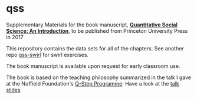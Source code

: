 # qss
Supplementary Materials for the book manuscript, **[Quantitative Social Science: An Introduction](http://press.princeton.edu/titles/11025.html)**, to be published from Princeton University Press in 2017

This repository contains the data sets for all of the chapters.  See another repo [qss-swirl](../../../qss-swirl) for swirl exercises.

The book manuscript is available upon request for early classroom use.

The book is based on the teaching philosophy summarized in the talk I gave at the Nuffield Foundation's [Q-Step Programme](http://www.nuffieldfoundation.org/q-step): Have a look at the [talk slides](http://imai.princeton.edu/talk/files/Q-Step15.pdf)
